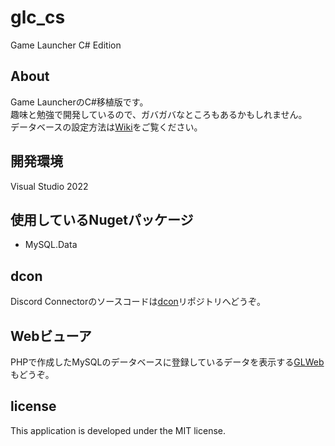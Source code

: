 # glc_cs
Game Launcher C# Edition


## About
Game LauncherのC#移植版です。<br>
趣味と勉強で開発しているので、ガバガバなところもあるかもしれません。<br>
データベースの設定方法は[Wiki](https://github.com/dekotan24/glc_cs/wiki)をご覧ください。

## 開発環境
Visual Studio 2022


## 使用しているNugetパッケージ
* MySQL.Data


## dcon
Discord Connectorのソースコードは[dcon](https://github.com/dekotan24/dcon)リポジトリへどうぞ。

## Webビューア
PHPで作成したMySQLのデータベースに登録しているデータを表示する[GLWeb](https://github.com/dekotan24/GLWeb/)もどうぞ。


## license
This application is developed under the MIT license.
